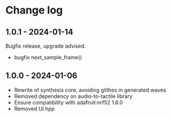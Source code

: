 # Change log

## 1.0.1 - 2024-01-14

Bugfix release, upgrade advised.

* bugfix next_sample_frame()

## 1.0.0 - 2024-01-06

* Rewrite of synthesis core, avoiding glithes in generated waves
* Removed dependency on audio-to-tactile library
* Ensure compatibility with adafruit:nrf52 1.6.0
* Removed UI.hpp



